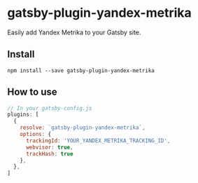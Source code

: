 # gatsby-plugin-yandex-metrika

Easily add Yandex Metrika to your Gatsby site.

## Install
`npm install --save gatsby-plugin-yandex-metrika`

## How to use

```javascript
// In your gatsby-config.js
plugins: [
  {
    resolve: `gatsby-plugin-yandex-metrika`,
    options: {
      trackingId: 'YOUR_YANDEX_METRIKA_TRACKING_ID',
      webvisor: true,
      trackHash: true
    },
  },
]
```
